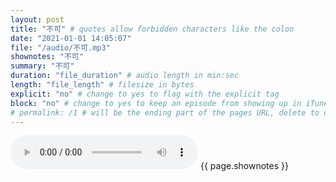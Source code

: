 ```yaml
---
layout: post
title: "不可" # quotes allow forbidden characters like the colon
date: "2021-01-01 14:05:07"
file: "/audio/不可.mp3"
shownotes: "不可"
summary: "不可"
duration: "file_duration" # audio length in min:sec
length: "file_length" # filesize in bytes
explicit: "no" # change to yes to flag with the explicit tag
block: "no" # change to yes to keep an episode from showing up in iTunes
# permalink: /1 # will be the ending part of the pages URL, delete to default to the title
---
```


<audio controls>
<source src="{{site.url}}{{site.baseurl}}{{ page.file }}" type="audio/x-mp3">
Your browser does not support the audio element.
</audio>
{{ page.shownotes }}
